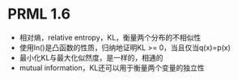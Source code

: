 # PRML 1.6

+ 相对熵，relative entropy，KL，衡量两个分布的不相似性
+ 使用ln()是凸函数的性质，归纳地证明KL >= 0，当且仅当q(x)=p(x)
+ 最小化KL与最大化似然度，是一样的，相通的
+ mutual information，KL还可以用于衡量两个变量的独立性
